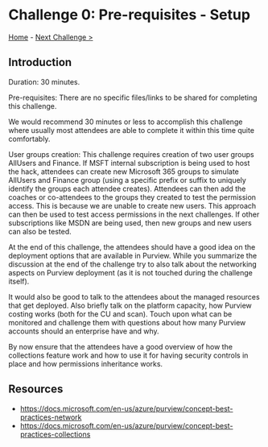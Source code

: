 # Challenge 0: Pre-requisites - Setup 

[Home](../readme.md) - [Next Challenge >](./Challenge1.md)


## Introduction

Duration: 30 minutes. 

Pre-requisites: There are no specific files/links to be shared for completing this challenge. 

We would recommend 30 minutes or less to accomplish this challenge where usually most attendees are able to complete it within this time quite comfortably. 

User groups creation: This challenge requires creation of two user groups AllUsers and Finance. If MSFT internal subscription is being used to host the hack, attendees can create new Microsoft 365 groups to simulate AllUsers and Finance group (using a specific prefix or suffix to uniquely identify the groups each attendee creates). Attendees can then add the coaches or co-attendees to the groups they created to test the permission access. This is because we are unable to create new users. This approach can then be used to test access permissions in the next challenges. If other subscriptions like MSDN are being used, then new groups and new users can also be tested. 

At the end of this challenge, the attendees should have a good idea on the deployment options that are available in Purview. While you summarize the discussion at the end of the challenge try to also talk about the networking aspects on Purview deployment (as it is not touched during the challenge itself). 

It would also be good to talk to the attendees about the managed resources that get deployed. Also briefly talk on the platform capacity, how Purview costing works (both for the CU and scan). Touch upon what can be monitored and challenge them with questions about how many Purview accounts should an enterprise have and why. 

By now ensure that the attendees have a good overview of how the collections feature work and how to use it for having security controls in place and how permissions inheritance works. 

##  Resources
- https://docs.microsoft.com/en-us/azure/purview/concept-best-practices-network
- https://docs.microsoft.com/en-us/azure/purview/concept-best-practices-collections
